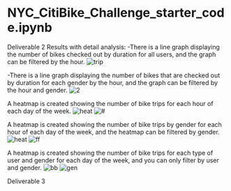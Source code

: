 # NYC_CitiBike_Challenge_starter_code.ipynb

Deliverable 2
Results with detail analysis:
-There is a line graph displaying the number of bikes checked out by duration for all users, and the graph can be filtered by the hour.
![trip](https://user-images.githubusercontent.com/100738861/182002467-924a24a1-3dcd-4701-9b10-74082b4cc6bd.png)

-There is a line graph displaying the number of bikes that are checked out by duration for each gender by the hour, and the graph can be filtered by the hour and gender.
![2](https://user-images.githubusercontent.com/100738861/182002490-311cde39-db6f-4c81-8577-4632c2284e5e.png)

A heatmap is created showing the number of bike trips for each hour of each day of the week.
![heat](https://user-images.githubusercontent.com/100738861/182002511-4f989efd-cfc1-4ca2-b64c-282151ef8de8.png)
![#](https://user-images.githubusercontent.com/100738861/182002538-f07a7c95-a050-457a-85f5-44e7aa7a9fdf.png)

A heatmap is created showing the number of bike trips by gender for each hour of each day of the week, and the heatmap can be filtered by gender.![heat](https://user-images.githubusercontent.com/100738861/182002580-a315c8c8-d3a0-48e3-b469-9a9b8d5efdd9.png)
![ff](https://user-images.githubusercontent.com/100738861/182002586-7a8e3563-5cbd-4f48-8f25-4cbb008a5224.png)

A heatmap is created showing the number of bike trips for each type of user and gender for each day of the week, and you can only filter by user and gender.
![bb](https://user-images.githubusercontent.com/100738861/182002640-f1816fa7-d9aa-4bf1-9872-c3152574950e.png)
![gen ](https://user-images.githubusercontent.com/100738861/182002673-62b03b77-e0e9-41fb-bc02-e4207583bc68.png)

Deliverable 3

